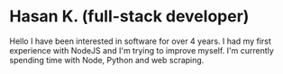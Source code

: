#  Hasan K. (full-stack developer)
Hello I have been interested in software for over 4 years. I had my first experience with NodeJS and I'm trying to improve myself. I'm currently spending time with Node, Python and web scraping.
